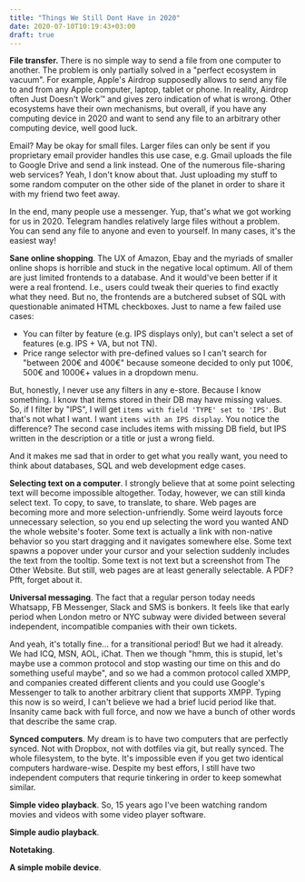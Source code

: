 ```yaml
---
title: "Things We Still Dont Have in 2020"
date: 2020-07-10T10:19:43+03:00
draft: true
---
```


**File transfer.** There is no simple way to send a file from one computer to another. The problem is only partially solved in a "perfect ecosystem in vacuum". For example, Apple's Airdrop supposedly allows to send any file to and from any Apple computer, laptop, tablet or phone. In reality, Airdrop often Just Doesn't Work™ and gives zero indication of what is wrong. Other ecosystems have their own mechanisms, but overall, if you have any computing device in 2020 and want to send any file to an arbitrary other computing device, well good luck.

Email? May be okay for small files. Larger files can only be sent if you proprietary email provider handles this use case, e.g. Gmail uploads the file to Google Drive and send a link instead. One of the numerous file-sharing web services? Yeah, I don't know about that. Just uploading my stuff to some random computer on the other side of the planet in order to share it with my friend two feet away.

In the end, many people use a messenger. Yup, that's what we got working for us in 2020. Telegram handles relatively large files without a problem. You can send any file to anyone and even to yourself. In many cases, it's the easiest way!

**Sane online shopping**. The UX of Amazon, Ebay and the myriads of smaller online shops is horrible and stuck in the negative local optimum. All of them are just limited frontends to a database. And it would've been better if it were a real frontend. I.e., users could tweak their queries to find exactly what they need. But no, the frontends are a butchered subset of SQL with questionable animated HTML checkboxes. Just to name a few failed use cases:

- You can filter by feature (e.g. IPS displays only), but can't select a set of features (e.g. IPS + VA, but not TN).
- Price range selector with pre-defined values so I can't search for "between 200€ and 400€" because someone decided to only put 100€, 500€ and 1000€+ values in a dropdown menu.

But, honestly, I never use any filters in any e-store. Because I know something. I know that items stored in their DB may have missing values. So, if I filter by "IPS", I will get `items with field 'TYPE' set to 'IPS'`. But that's not what I want. I want `items with an IPS display`. You notice the difference? The second case includes items with missing DB field, but IPS written in the description or a title or just a wrong field.

And it makes me sad that in order to get what you really want, you need to think about databases, SQL and web development edge cases.

**Selecting text on a computer**. I strongly believe that at some point selecting text will become impossible altogether. Today, however, we can still kinda select text. To copy, to save, to translate, to share. Web pages are becoming more and more selection-unfriendly. Some weird layouts force unnecessary selection, so you end up selecting the word you wanted AND the whole website's footer. Some text is actually a link with non-native behavior so you start dragging and it navigates somewhere else. Some text spawns a popover under your cursor and your selection suddenly includes the text from the tooltip. Some text is not text but a screenshot from The Other Website. But still, web pages are at least generally selectable. A PDF? Pfft, forget about it.

**Universal messaging**. The fact that a regular person today needs Whatsapp, FB Messenger, Slack and SMS is bonkers. It feels like that early period when London metro or NYC subway were divided between several independent, incompatible companies with their own tickets.

And yeah, it's totally fine... for a transitional period! But we had it already. We had ICQ, MSN, AOL, iChat. Then we though "hmm, this is stupid, let's maybe use a common protocol and stop wasting our time on this and do something useful maybe", and so we had a common protocol called XMPP, and companies created different clients and you could use Google's Messenger to talk to another arbitrary client that supports XMPP. Typing this now is so weird, I can't believe we had a brief lucid period like that. Insanity came back with full force, and now we have a bunch of other words that describe the same crap.

**Synced computers**. My dream is to have two computers that are perfectly synced. Not with Dropbox, not with dotfiles via git, but really synced. The whole filesystem, to the byte. It's impossible even if you get two identical computers hardware-wise. Despite my best effors, I still have two independent computers that requrie tinkering in order to keep somewhat similar.

**Simple video playback**. So, 15 years ago I've been watching random movies and videos with some video player software.

**Simple audio playback**.

**Notetaking**.

**A simple mobile device**.